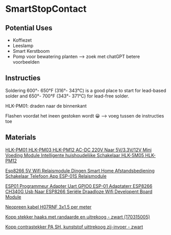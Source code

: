 SmartStopContact
================

## Potential Uses

- Koffiezet
- Leeslamp
- Smart Kerstboom
- Pomp voor bewatering planten
--> zoek met chatGPT betere voorbeelden

Instructies
-----------

Soldering
600°- 650°F (316°- 343°C) is a good place to start for lead-based solder and 650°- 700°F (343°- 371°C) for lead-free solder.



HLK-PM01: draden naar de binnenkant

Flashen voordat het ineen gestoken wordt 😀
--> voeg tussen de instructies toe



## Materials

[HLK-PM01 HLK-PM03 HLK-PM12 AC-DC 220V Naar 5V/3.3V/12V Mini Voeding Module Intelligente huishoudelijke Schakelaar HLK-5M05 HLK-PM12](https://nl.aliexpress.com/item/4000105687486.html?spm=a2g0o.productlist.main.3.28a5Pg7qPg7qH5&algo_pvid=64e3280a-2968-45c1-b7b2-363bd3f4f9b7&algo_exp_id=64e3280a-2968-45c1-b7b2-363bd3f4f9b7-0&pdp_ext_f=%7B%22order%22%3A%22150%22%2C%22eval%22%3A%221%22%7D&pdp_npi=4%40dis%21EUR%213.18%212.19%21%21%213.22%212.22%21%402103892f17393589714211553ee734%2110000000273814766%21sea%21BE%210%21ABX&curPageLogUid=tEqtcAiDeM1r&utparam-url=scene%3Asearch%7Cquery_from%3A)

[Esp8266 5V Wifi Relaismodule Dingen Smart Home Afstandsbediening Schakelaar Telefoon App ESP-01S Relaismodule](https://nl.aliexpress.com/item/1005004884839786.html?spm=a2g0o.detail.pcDetailTopMoreOtherSeller.5.3635wbYdwbYdoN&gps-id=pcDetailTopMoreOtherSeller&scm=1007.40196.366991.0&scm_id=1007.40196.366991.0&scm-url=1007.40196.366991.0&pvid=6c14aff4-0d8c-4792-abc9-0a4121fa6ded&_t=gps-id:pcDetailTopMoreOtherSeller,scm-url:1007.40196.366991.0,pvid:6c14aff4-0d8c-4792-abc9-0a4121fa6ded,tpp_buckets:668%232846%238113%231998&pdp_ext_f=%7B%22order%22%3A%22361%22%2C%22eval%22%3A%221%22%2C%22sceneId%22%3A%2230050%22%7D&pdp_npi=4%40dis%21EUR%210.92%210.79%21%21%210.93%210.80%21%402103834817393563448586392ea87b%2112000033141166828%21rec%21BE%21%21ABXZ&utparam-url=scene%3ApcDetailTopMoreOtherSeller%7Cquery_from%3A)

[ESP01 Programmeur Adapter Uart GPIO0 ESP-01 Adaptaterr ESP8266 CH340G Usb Naar ESP8266 Seriële Draadloze Wifi Developent Board Module](https://nl.aliexpress.com/item/1005004242039576.html?spm=a2g0o.productlist.main.9.277f5edajLytex&algo_pvid=7a7c3f38-624c-4925-9a10-bf81aceb09fe&algo_exp_id=7a7c3f38-624c-4925-9a10-bf81aceb09fe-5&pdp_ext_f=%7B%22order%22%3A%222%22%2C%22eval%22%3A%221%22%7D&pdp_npi=4%40dis%21EUR%210.55%210.44%21%21%210.56%210.45%21%40211b80f717393660239476898e18ea%2112000028498031265%21sea%21BE%210%21ABX&curPageLogUid=hpdenYPcpnap&utparam-url=scene%3Asearch%7Cquery_from%3A)

[Neopreen kabel H07RNF 3x1.5 per meter](https://www.elektramat.be/neopreen-kabel-h07rnf-3x1-5-per-meter/?utm_source=google-surfaces&utm_medium=organic&gad_source=1&gclid=CjwKCAiAqrG9BhAVEiwAaPu5zvyadWl6uSOx1pQHPZWt87eFknaaJ5fZoZ8TE5AoV97UsqYT_N0z_xoC-nsQAvD_BwE)

[Kopp stekker haaks met randaarde en uitrekoog - zwart (170315005)](https://www.elektramat.be/kopp-stekker-haaks-met-randaarde-en-uitrekoog-zwart-170315005/)

[Kopp contrastekker PA SH, kunststof uittrekoog zij-invoer - zwart](https://www.elektramat.be/kopp-contrastekker-pa-sh-kunststof-uittrekoog-zij-invoer-zwart/)
